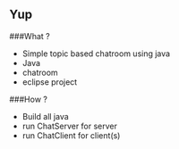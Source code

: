 Yup
---

###What ?
+ Simple topic based chatroom using java
+ Java
+ chatroom
+ eclipse project

###How ?

+ Build all java
+ run ChatServer for server
+ run ChatClient for client(s)


